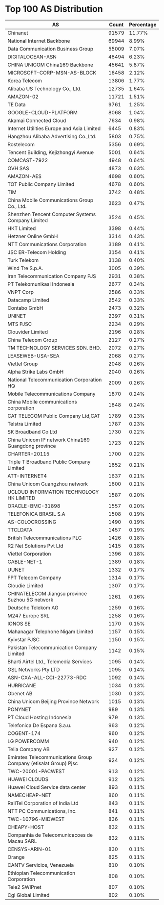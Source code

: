 # Top 100 AS Distribution
| AS | Count | Percentage |
|----|----|----|
| Chinanet | 91579 | 11.77% |
| National Internet Backbone | 69944 | 8.99% |
| Data Communication Business Group | 55009 | 7.07% |
| DIGITALOCEAN-ASN | 48494 | 6.23% |
| CHINA UNICOM China169 Backbone | 45641 | 5.87% |
| MICROSOFT-CORP-MSN-AS-BLOCK | 16458 | 2.12% |
| Korea Telecom | 13806 | 1.77% |
| Alibaba US Technology Co., Ltd. | 12735 | 1.64% |
| AMAZON-02 | 11721 | 1.51% |
| TE Data | 9761 | 1.25% |
| GOOGLE-CLOUD-PLATFORM | 8068 | 1.04% |
| Akamai Connected Cloud | 7634 | 0.98% |
| Internet Utilities Europe and Asia Limited | 6445 | 0.83% |
| Hangzhou Alibaba Advertising Co.,Ltd. | 5803 | 0.75% |
| Rostelecom | 5356 | 0.69% |
| Tencent Building, Kejizhongyi Avenue | 5001 | 0.64% |
| COMCAST-7922 | 4948 | 0.64% |
| OVH SAS | 4873 | 0.63% |
| AMAZON-AES | 4698 | 0.60% |
| TOT Public Company Limited | 4678 | 0.60% |
| TIM | 3742 | 0.48% |
| China Mobile Communications Group Co., Ltd. | 3623 | 0.47% |
| Shenzhen Tencent Computer Systems Company Limited | 3524 | 0.45% |
| HKT Limited | 3398 | 0.44% |
| Hetzner Online GmbH | 3314 | 0.43% |
| NTT Communications Corporation | 3189 | 0.41% |
| JSC ER-Telecom Holding | 3154 | 0.41% |
| Turk Telekom | 3138 | 0.40% |
| Wind Tre S.p.A. | 3005 | 0.39% |
| Iran Telecommunication Company PJS | 2931 | 0.38% |
| PT Telekomunikasi Indonesia | 2677 | 0.34% |
| VNPT Corp | 2586 | 0.33% |
| Datacamp Limited | 2542 | 0.33% |
| Contabo GmbH | 2473 | 0.32% |
| UNINET | 2397 | 0.31% |
| MTS PJSC | 2234 | 0.29% |
| Clouvider Limited | 2196 | 0.28% |
| China Telecom Group | 2127 | 0.27% |
| TM TECHNOLOGY SERVICES SDN. BHD. | 2072 | 0.27% |
| LEASEWEB-USA-SEA | 2068 | 0.27% |
| Viettel Group | 2048 | 0.26% |
| Alpha Strike Labs GmbH | 2040 | 0.26% |
| National Telecommunication Corporation HQ | 2009 | 0.26% |
| Mobile Telecommunications Company | 1870 | 0.24% |
| China Mobile communications corporation | 1848 | 0.24% |
| CAT TELECOM Public Company Ltd,CAT | 1789 | 0.23% |
| Telstra Limited | 1787 | 0.23% |
| SK Broadband Co Ltd | 1730 | 0.22% |
| China Unicom IP network China169 Guangdong province | 1723 | 0.22% |
| CHARTER-20115 | 1700 | 0.22% |
| Triple T Broadband Public Company Limited | 1652 | 0.21% |
| ATT-INTERNET4 | 1637 | 0.21% |
| China Unicom Guangzhou network | 1600 | 0.21% |
| UCLOUD INFORMATION TECHNOLOGY HK LIMITED | 1587 | 0.20% |
| ORACLE-BMC-31898 | 1557 | 0.20% |
| TELEFONICA BRASIL S.A | 1508 | 0.19% |
| AS-COLOCROSSING | 1490 | 0.19% |
| TTCLDATA | 1457 | 0.19% |
| British Telecommunications PLC | 1426 | 0.18% |
| R2 Net Solutions Pvt Ltd | 1415 | 0.18% |
| Viettel Corporation | 1396 | 0.18% |
| CABLE-NET-1 | 1389 | 0.18% |
| UUNET | 1332 | 0.17% |
| FPT Telecom Company | 1314 | 0.17% |
| Cloudie Limited | 1307 | 0.17% |
| CHINATELECOM Jiangsu province Suzhou 5G network | 1261 | 0.16% |
| Deutsche Telekom AG | 1259 | 0.16% |
| M247 Europe SRL | 1258 | 0.16% |
| IONOS SE | 1170 | 0.15% |
| Mahanagar Telephone Nigam Limited | 1157 | 0.15% |
| Kyivstar PJSC | 1150 | 0.15% |
| Pakistan Telecommunication Company Limited | 1142 | 0.15% |
| Bharti Airtel Ltd., Telemedia Services | 1095 | 0.14% |
| GSL Networks Pty LTD | 1095 | 0.14% |
| ASN-CXA-ALL-CCI-22773-RDC | 1092 | 0.14% |
| HURRICANE | 1034 | 0.13% |
| Obenet AB | 1030 | 0.13% |
| China Unicom Beijing Province Network | 1015 | 0.13% |
| PONYNET | 989 | 0.13% |
| PT Cloud Hosting Indonesia | 979 | 0.13% |
| Telefonica De Espana S.a.u. | 963 | 0.12% |
| COGENT-174 | 960 | 0.12% |
| LG POWERCOMM | 940 | 0.12% |
| Telia Company AB | 927 | 0.12% |
| Emirates Telecommunications Group Company (etisalat Group) Pjsc | 924 | 0.12% |
| TWC-20001-PACWEST | 913 | 0.12% |
| HUAWEI CLOUDS | 912 | 0.12% |
| Huawei Cloud Service data center | 893 | 0.11% |
| NAMECHEAP-NET | 860 | 0.11% |
| RailTel Corporation of India Ltd | 843 | 0.11% |
| NTT PC Communications, Inc. | 841 | 0.11% |
| TWC-10796-MIDWEST | 836 | 0.11% |
| CHEAPY-HOST | 832 | 0.11% |
| Companhia de Telecomunicacoes de Macau SARL | 832 | 0.11% |
| CENSYS-ARIN-01 | 830 | 0.11% |
| Orange | 825 | 0.11% |
| CANTV Servicios, Venezuela | 810 | 0.10% |
| Ethiopian Telecommunication Corporation | 808 | 0.10% |
| Tele2 SWIPnet | 807 | 0.10% |
| Cgi Global Limited | 802 | 0.10% |
